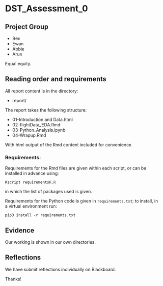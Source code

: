 # DST_Assessment_0
## Project Group

* Ben
* Ewan
* Abbie
* Arun

Equal equity.

## Reading order and requirements

All report content is in the directory:

* report/

The report takes the following structure:

* 01-Introduction and Data.html
* 02-flightData_EDA.Rmd
* 03-Python_Analysis.ipynb
* 04-Wrapup.Rmd

With html output of the Rmd content included for convenience.

### Requirements:

Requirements for the Rmd files are given within each script, or can be installed in advance using:
```{sh}
Rscript requirementsR.R
```
in which the list of packages used is given.

Requirements for the Python code is given in `requirements.txt`; to install, in a virtual environment run:

```{sh}
pip3 install -r requirements.txt
```

## Evidence

Our working is shown in our own directories.



## Reflections

We have submit reflections individually on Blackboard.

Thanks!
